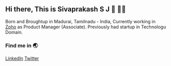 ## Hi there, This is Sivaprakash S J 👋 :man_technologist:

Born and Broughtup in Madurai, Tamilnadu - India, Currently working in [Zoho](https://zohocorp.com) as Product Manager (Associate). Previously had startup in Technologu Domain. 

### Find me in :earth_asia: 
[LinkedIn](https://www.linkedin.com/in/sivaprakashsj/) 
[Twitter](https://www.twitter.com/sivaprakashsj)
